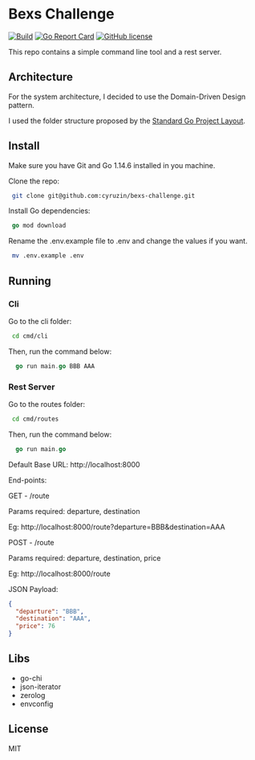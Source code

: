 # Bexs Challenge

[![Build](https://github.com/cyruzin/bexs_challenge/workflows/Build/badge.svg)](https://github.com/cyruzin/bexs_challenge/actions?query=workflow%3ABuild+branch%3Amaster) [![Go Report Card](https://goreportcard.com/badge/github.com/cyruzin/bexs_challenge)](https://goreportcard.com/report/github.com/cyruzin/bexs_challenge) [![GitHub license](https://img.shields.io/github/license/Naereen/StrapDown.js.svg)](https://github.com/Naereen/StrapDown.js/blob/master/LICENSE)

This repo contains a simple command line tool and a rest server.

## Architecture

For the system architecture, I decided to use the Domain-Driven Design pattern.

I used the folder structure proposed by the [Standard Go Project Layout](https://github.com/golang-standards/project-layout).

## Install

Make sure you have Git and Go 1.14.6 installed in you machine.

Clone the repo:

```sh
 git clone git@github.com:cyruzin/bexs-challenge.git
```

Install Go dependencies:

```go
 go mod download
```

Rename the .env.example file to .env and change the values if you want.

```sh
 mv .env.example .env
```

## Running


### Cli

Go to the cli folder:

```sh
 cd cmd/cli
```

Then, run the command below:

```go
  go run main.go BBB AAA
```


### Rest Server

Go to the routes folder:

```sh
 cd cmd/routes
```

Then, run the command below:

```go
  go run main.go
```

Default Base URL: http://localhost:8000

End-points:

GET - /route

Params required: departure, destination

Eg: http://localhost:8000/route?departure=BBB&destination=AAA

POST - /route

Params required: departure, destination, price

Eg: http://localhost:8000/route

JSON Payload:

```json
{
  "departure": "BBB",
  "destination": "AAA",
  "price": 76
}
```

## Libs

- go-chi 
- json-iterator
- zerolog
- envconfig

## License

MIT
